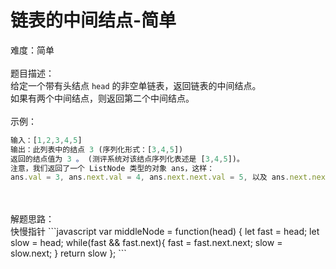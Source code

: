 # 链表的中间结点-简单

难度：简单<br />
<br />题目描述：<br />给定一个带有头结点 `head` 的非空单链表，返回链表的中间结点。<br />如果有两个中间结点，则返回第二个中间结点。<br />
<br />示例：

```javascript
输入：[1,2,3,4,5]
输出：此列表中的结点 3 (序列化形式：[3,4,5])
返回的结点值为 3 。 (测评系统对该结点序列化表述是 [3,4,5])。
注意，我们返回了一个 ListNode 类型的对象 ans，这样：
ans.val = 3, ans.next.val = 4, ans.next.next.val = 5, 以及 ans.next.next.next = NULL.
```

<br />
<br />解题思路：<br />快慢指针
```javascript
var middleNode = function(head) {
    let fast = head;
    let slow = head;
    while(fast && fast.next){
        fast = fast.next.next;
        slow = slow.next;
    }
    return slow
};
```

